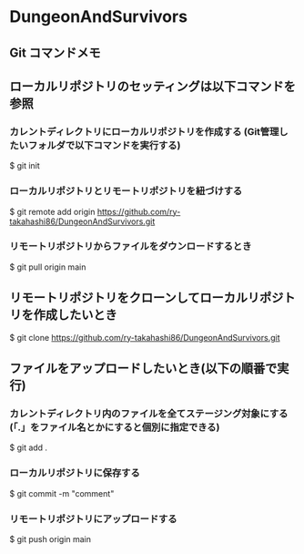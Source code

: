 # DungeonAndSurvivors

## Git コマンドメモ

## ローカルリポジトリのセッティングは以下コマンドを参照
### カレントディレクトリにローカルリポジトリを作成する (Git管理したいフォルダで以下コマンドを実行する)
$ git init

### ローカルリポジトリとリモートリポジトリを紐づけする
$ git remote add origin https://github.com/ry-takahashi86/DungeonAndSurvivors.git

### リモートリポジトリからファイルをダウンロードするとき
$ git pull origin main

## リモートリポジトリをクローンしてローカルリポジトリを作成したいとき
$ git clone https://github.com/ry-takahashi86/DungeonAndSurvivors.git

## ファイルをアップロードしたいとき(以下の順番で実行)
### カレントディレクトリ内のファイルを全てステージング対象にする (「.」をファイル名とかにすると個別に指定できる)
$ git add .
### ローカルリポジトリに保存する
$ git commit -m "comment"
### リモートリポジトリにアップロードする
$ git push origin main